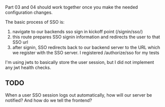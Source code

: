 Part 03 and 04 should work together once you make the needed configuration 
changes.

The basic process of SSO is:
1. navigate to our backends sso sign in kickoff point (/signin/sso/<sid>)
2. this route prepares SSO signin information and redirects the user to that
SSO url
3. after signin, SSO redirects back to our backend server to the URL which we
register with the SSO server. I registered /authorize/sso for my tests

I'm using jwts to basically store the user session, but I did not implement any
jwt health checks.

## TODO
When a user SSO session logs out automatically, how will our server be 
notified? And how do we tell the frontend?
